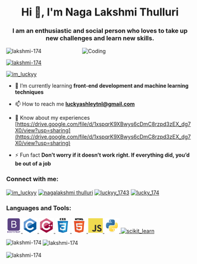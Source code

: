 <h1 align="center">Hi 👋, I'm Naga Lakshmi Thulluri</h1>
<h3 align="center">I am an enthusiastic and social person who loves to take up new challenges and learn new skills.</h3>
<img align="right" alt="Coding" width="300" src="https://cdn.dribbble.com/users/1081436/screenshots/15125575/media/85978fba8ec5eb9cae34a46fe43069b9.png">
<p align="left"> <img src="https://komarev.com/ghpvc/?username=lakshmi-174&label=Profile%20views&color=0e75b6&style=flat" alt="lakshmi-174" /> </p>

<p align="left"> <a href="https://github.com/ryo-ma/github-profile-trophy"><img src="https://github-profile-trophy.vercel.app/?username=lakshmi-174" alt="lakshmi-174" /></a> </p>

<p align="left"> <a href="https://twitter.com/im__luckyy" target="blank"><img src="https://img.shields.io/twitter/follow/im_luckyy?logo=twitter&style=for-the-badge" alt="im_luckyy" /></a> </p>

- 🌱 I’m currently learning **front-end development and machine learning techniques**

- 📫 How to reach me **luckyashleytnl@gmail.com**

- 📄 Know about my experiences [https://drive.google.com/file/d/1xspqrK9XBwys6cDmC8rzpd3zEX_dg7X0/view?usp=sharing](https://drive.google.com/file/d/1xspqrK9XBwys6cDmC8rzpd3zEX_dg7X0/view?usp=sharing)

- ⚡ Fun fact **Don’t worry if it doesn’t work right. If everything did, you’d be out of a job**

<h3 align="left">Connect with me:</h3>
<p align="left">
<a href="https://twitter.com/im_luckyy" target="blank"><img align="center" src="https://raw.githubusercontent.com/rahuldkjain/github-profile-readme-generator/master/src/images/icons/Social/twitter.svg" alt="im_luckyy" height="30" width="40" /></a>
<a href="https://linkedin.com/in/nagalakshmi thulluri" target="blank"><img align="center" src="https://raw.githubusercontent.com/rahuldkjain/github-profile-readme-generator/master/src/images/icons/Social/linked-in-alt.svg" alt="nagalakshmi thulluri" height="30" width="40" /></a>
<a href="https://instagram.com/luckyy_1743" target="blank"><img align="center" src="https://raw.githubusercontent.com/rahuldkjain/github-profile-readme-generator/master/src/images/icons/Social/instagram.svg" alt="luckyy_1743" height="30" width="40" /></a>
<a href="https://www.codechef.com/users/lucky_174" target="blank"><img align="center" src="https://cdn.jsdelivr.net/npm/simple-icons@3.1.0/icons/codechef.svg" alt="lucky_174" height="30" width="40" /></a>
</p>

<h3 align="left">Languages and Tools:</h3>
<p align="left"> <a href="https://getbootstrap.com" target="_blank"> <img src="https://raw.githubusercontent.com/devicons/devicon/master/icons/bootstrap/bootstrap-plain-wordmark.svg" alt="bootstrap" width="40" height="40"/> </a> <a href="https://www.cprogramming.com/" target="_blank"> <img src="https://raw.githubusercontent.com/devicons/devicon/master/icons/c/c-original.svg" alt="c" width="40" height="40"/> </a> <a href="https://www.w3schools.com/cpp/" target="_blank"> <img src="https://raw.githubusercontent.com/devicons/devicon/master/icons/cplusplus/cplusplus-original.svg" alt="cplusplus" width="40" height="40"/> </a> <a href="https://www.w3schools.com/css/" target="_blank"> <img src="https://raw.githubusercontent.com/devicons/devicon/master/icons/css3/css3-original-wordmark.svg" alt="css3" width="40" height="40"/> </a> <a href="https://www.w3.org/html/" target="_blank"> <img src="https://raw.githubusercontent.com/devicons/devicon/master/icons/html5/html5-original-wordmark.svg" alt="html5" width="40" height="40"/> </a> <a href="https://developer.mozilla.org/en-US/docs/Web/JavaScript" target="_blank"> <img src="https://raw.githubusercontent.com/devicons/devicon/master/icons/javascript/javascript-original.svg" alt="javascript" width="40" height="40"/> </a> <a href="https://www.python.org" target="_blank"> <img src="https://raw.githubusercontent.com/devicons/devicon/master/icons/python/python-original.svg" alt="python" width="40" height="40"/> </a> <a href="https://scikit-learn.org/" target="_blank"> <img src="https://upload.wikimedia.org/wikipedia/commons/0/05/Scikit_learn_logo_small.svg" alt="scikit_learn" width="40" height="40"/> </a> </p>

<p><img align="left" src="https://github-readme-stats.vercel.app/api/top-langs?username=lakshmi-174&show_icons=true&locale=en&layout=compact" alt="lakshmi-174" /></p>

<p>&nbsp;<img align="center" src="https://github-readme-stats.vercel.app/api?username=lakshmi-174&show_icons=true&locale=en" alt="lakshmi-174" /></p>

<p><img align="center" src="https://github-readme-streak-stats.herokuapp.com/?user=lakshmi-174&" alt="lakshmi-174" /></p>
